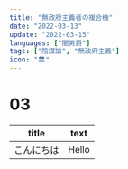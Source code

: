 ```yaml
---
title: "無政府主義者の複合機"
date: "2022-03-13"
update: "2022-03-15"
languages: ["闇男爵"]
tags: ["陰謀論", "無政府主義"]
icon: "🏛"
---
```


# 03

|title|text|
|---|---|
|こんにちは|Hello|
